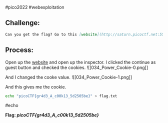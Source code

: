 #pico2022 #webexploitation 

## Challenge:
```md
Can you get the flag? Go to this [website](http://saturn.picoctf.net:55287/) and see what you can discover.
```

## Process:
Open up the [website](http://saturn.picoctf.net:55287/) and open up the inspector. I clicked the continue as guest button and checked the cookies.
![[034_Power_Cookie-0.png]]

And I changed the cooke value.
![[034_Power_Cookie-1.png]]

And this gives me the cookie.
```bash
echo "picoCTF{gr4d3_A_c00k13_5d2505be}" > flag.txt
```
#echo 

**Flag: *picoCTF{gr4d3_A_c00k13_5d2505be}***
